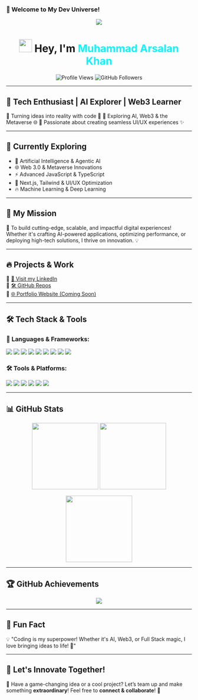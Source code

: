 ### **🚀 Welcome to My Dev Universe!**

<p align="center">
  <img src="https://readme-typing-svg.herokuapp.com?font=Fira+Code&duration=4000&pause=500&color=00F7FF&center=true&vCenter=true&width=600&lines=Hi+There!+I+am+Muhammad+Arsalan+Khan;A+Passionate+Full+Stack+Developer;AI+%7C+Web3+%7C+Metaverse+Learner;Let's+Build+Something+Awesome!">
</p>

<h1 align="center">
  <img src="https://media.giphy.com/media/hvRJCLFzcasrR4ia7z/giphy.gif" width="35"> Hey, I'm <span style="color:#00F7FF">Muhammad Arsalan Khan</span>
</h1>

<p align="center">
  <img src="https://komarev.com/ghpvc/?username=ar813&label=Profile%20Views&color=brightgreen&style=for-the-badge" alt="Profile Views">
  <img src="https://img.shields.io/github/followers/ar813?style=for-the-badge" alt="GitHub Followers">
</p>

---

## 🚀 **Tech Enthusiast | AI Explorer | Web3 Learner**
🔹 Turning ideas into reality with code 🚀
🔹 Exploring AI, Web3 & the Metaverse 🌐
🔹 Passionate about creating seamless UI/UX experiences ✨

---

## 🌱 **Currently Exploring**
- 🤖 Artificial Intelligence & Agentic AI
- 🌐 Web 3.0 & Metaverse Innovations
- ⚡ Advanced JavaScript & TypeScript
- 🚀 Next.js, Tailwind & UI/UX Optimization
- 🔥 Machine Learning & Deep Learning

---

## 🎯 **My Mission**
🚀 To build cutting-edge, scalable, and impactful digital experiences! Whether it's crafting AI-powered applications, optimizing performance, or deploying high-tech solutions, I thrive on innovation. 💡

---

## 🔥 **Projects & Work**  
🔗 [💼 Visit my LinkedIn](https://www.linkedin.com/in/muhammad-arsalan-khan-03670b2ba)  
🔗 [🛠️ GitHub Repos](https://github.com/ar813?tab=repositories)  
🔗 [🌐 Portfolio Website (Coming Soon)](#)  

---

## 🛠️ **Tech Stack & Tools**  

### 🔧 **Languages & Frameworks:**
<p>
  <img src="https://img.shields.io/badge/HTML5-E34F26?style=for-the-badge&logo=html5&logoColor=white">
  <img src="https://img.shields.io/badge/CSS3-1572B6?style=for-the-badge&logo=css3&logoColor=white">
  <img src="https://img.shields.io/badge/JavaScript-F7DF1E?style=for-the-badge&logo=javascript&logoColor=black">
  <img src="https://img.shields.io/badge/TypeScript-007ACC?style=for-the-badge&logo=typescript&logoColor=white">
  <img src="https://img.shields.io/badge/Next.js-000000?style=for-the-badge&logo=nextdotjs&logoColor=white">
  <img src="https://img.shields.io/badge/Node.js-339933?style=for-the-badge&logo=nodedotjs&logoColor=white">
  <img src="https://img.shields.io/badge/Tailwind_CSS-06B6D4?style=for-the-badge&logo=tailwindcss&logoColor=white">
  <img src="https://img.shields.io/badge/Python-3776AB?style=for-the-badge&logo=python&logoColor=white">
  <img src="https://img.shields.io/badge/Streamlit-FF4B4B?style=for-the-badge&logo=streamlit&logoColor=white">
</p>

### 🛠️ **Tools & Platforms:**
<p>
  <img src="https://img.shields.io/badge/Linux-FCC624?style=for-the-badge&logo=linux&logoColor=black">
  <img src="https://img.shields.io/badge/Git-F05032?style=for-the-badge&logo=git&logoColor=white">
  <img src="https://img.shields.io/badge/GitHub-181717?style=for-the-badge&logo=github&logoColor=white">
  <img src="https://img.shields.io/badge/VS%20Code-007ACC?style=for-the-badge&logo=visual-studio-code&logoColor=white">
  <img src="https://img.shields.io/badge/NPM-CB3837?style=for-the-badge&logo=npm&logoColor=white">
  <img src="https://img.shields.io/badge/Docker-2496ED?style=for-the-badge&logo=docker&logoColor=white">
</p>

---

## 📊 **GitHub Stats**  

<p align="center">
  <img src="https://github-readme-stats.vercel.app/api?username=ar813&show_icons=true&theme=tokyonight" height="180px">
  <img src="https://github-readme-streak-stats.herokuapp.com/?user=ar813&theme=highcontrast&hide_border=true" height="180px">
</p>
<p align="center">
  <img src="https://github-readme-stats.vercel.app/api/top-langs/?username=ar813&layout=compact&theme=tokyonight" height="180px">
</p>

---

## 🏆 **GitHub Achievements**
<p align="center">
  <img src="https://github-profile-trophy.vercel.app/?username=ar813&theme=tokyonight&no-bg=true&margin-w=15" />
</p>

---

## 🎉 **Fun Fact**
💡 "Coding is my superpower! Whether it's AI, Web3, or Full Stack magic, I love bringing ideas to life! 🚀"

---

## 🤝 **Let's Innovate Together!**
🚀 Have a game-changing idea or a cool project? Let’s team up and make something **extraordinary**! Feel free to **connect & collaborate**! 🚀
